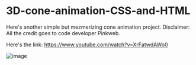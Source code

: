# 3D-cone-animation-CSS-and-HTML
Here's another simple but mezmerizing cone animation project.
Disclaimer: All the credit goes to code developer Pinkweb.

Here's the link: https://www.youtube.com/watch?v=XrFatwdAWo0

![image](https://github.com/dndplus5/3D-cone-animation-CSS-and-HTML/assets/152653893/60626432-bf92-42a5-a8cf-3ed6c750d5be)
